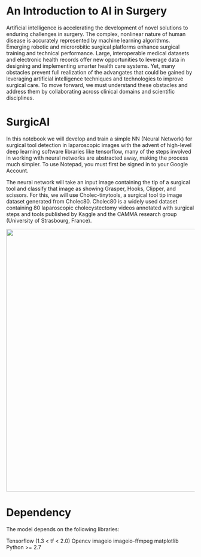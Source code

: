 # An Introduction to AI in Surgery
Artificial intelligence is accelerating the development of novel solutions to enduring challenges in surgery. The complex, nonlinear nature of human disease is accurately represented by machine learning algorithms. Emerging robotic and microrobitic surgical platforms enhance surgical training and technical performance. Large, interoperable medical datasets and electronic health records offer new opportunities to leverage data in designing and implementing smarter health care systems. Yet, many obstacles prevent full realization of the advangates that could be gained by leveraging artificial intelligence techniques and technologies to improve surgical care. 
To move forward, we must understand these obstacles and address them by collaborating across clinical domains and scientific disciplines.
# SurgicAI
In this notebook we will develop and train a simple NN (Neural Network) for surgical tool detection in laparoscopic images with the advent of high-level deep learning software libraries like tensorflow, many of the steps involved in working with neural networks are abstracted away, making the process much simpler. 
To use Notepad, you must first be signed in to your Google Account.

The neural network will take an input image containing the tip of a surgical tool and classify that image as showing Grasper, Hooks, Clipper, and scissors. 
For this, we will use Cholec-tinytools, a surgical tool tip image dataset generated from Cholec80. Cholec80 is a widely used dataset containing 80 laparoscopic cholecystectomy videos annotated with surgical steps and tools published by Kaggle and the CAMMA research group (University of Strasbourg, France).


<img src="https://github.com/ChelbiAhmed99/SurgicalIA/blob/main/dataset.png" width="700" heigh="700">

# Dependency

The model depends on the following libraries:

Tensorflow (1.3 < tf < 2.0)
Opencv
imageio
imageio-ffmpeg
matplotlib
Python >= 2.7
